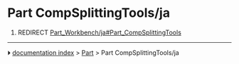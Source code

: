 # Part CompSplittingTools/ja
1.  REDIRECT [Part_Workbench/ja#Part_CompSplittingTools](Part_Workbench/ja#Part_CompSplittingTools.md)



---
⏵ [documentation index](../README.md) > [Part](Part_Workbench.md) > Part CompSplittingTools/ja
